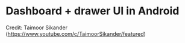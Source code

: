 # Dashboard + drawer UI in Android

Credit: Taimoor Sikander (https://www.youtube.com/c/TaimoorSikander/featured)